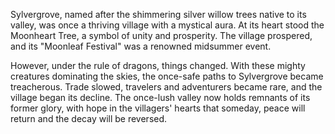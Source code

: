 Sylvergrove, named after the shimmering silver willow trees native to its valley, was once a thriving village with a mystical aura. At its heart stood the Moonheart Tree, a symbol of unity and prosperity. The village prospered, and its "Moonleaf Festival" was a renowned midsummer event.

However, under the rule of dragons, things changed. With these mighty creatures dominating the skies, the once-safe paths to Sylvergrove became treacherous. Trade slowed, travelers and adventurers became rare, and the village began its decline. The once-lush valley now holds remnants of its former glory, with hope in the villagers' hearts that someday, peace will return and the decay will be reversed.